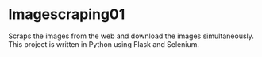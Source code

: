 # Imagescraping01
 Scraps the images from the web and download the images simultaneously. This project is written in Python using Flask and Selenium.
